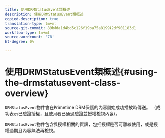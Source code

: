 ```yaml
---
title: 使用DRMStatusEvent類概述
description: 使用DRMStatusEvent類概述
copied-description: true
translation-type: tm+mt
source-git-commit: 89bdda1d4bd5c126f19ba75a819942df901183d1
workflow-type: tm+mt
source-wordcount: '78'
ht-degree: 0%

---
```



# 使用DRMStatusEvent類概述{#using-the-drmstatusevent-class-overview}

`DRMStatusEvent`物件會在Primetime DRM保護的內容開始成功播放時傳送。 （成功表示已驗證授權，且使用者已通過驗證並授權檢視內容）。

`DRMStatusEvent`物件包含與授權相關的資訊，包括授權是否可離線使用，或是授權過期且內容無法再檢視。
